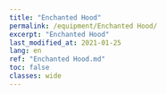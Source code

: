 ```yaml
---
title: "Enchanted Hood"
permalink: /equipment/Enchanted Hood/
excerpt: "Enchanted Hood"
last_modified_at: 2021-01-25
lang: en
ref: "Enchanted Hood.md"
toc: false
classes: wide
---
```


